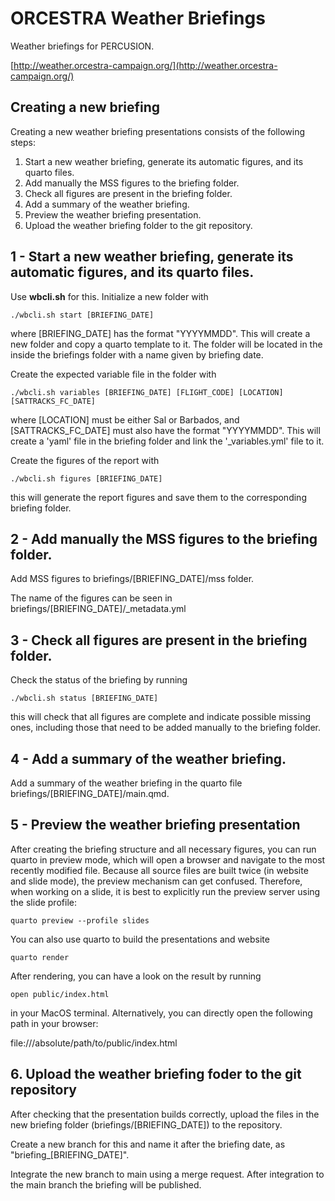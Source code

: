 # ORCESTRA Weather Briefings

Weather briefings for PERCUSION.

[http://weather.orcestra-campaign.org/](http://weather.orcestra-campaign.org/)

## Creating a new briefing
Creating a new weather briefing presentations consists of the following steps:

1. Start a new weather briefing, generate its automatic figures, and its quarto files.
2. Add manually the MSS figures to the briefing folder.
3. Check all figures are present in the briefing folder.
4. Add a summary of the weather briefing.
5. Preview the weather briefing presentation.
6. Upload the weather briefing folder to the git repository.

## 1 - Start a new weather briefing, generate its automatic figures, and its quarto files.

Use **wbcli.sh** for this. Initialize a new folder with

```
./wbcli.sh start [BRIEFING_DATE]
```

where [BRIEFING_DATE] has the format "YYYYMMDD". This will create a new folder and copy a quarto template to it. The folder will be located in the inside the briefings folder with a name given by briefing date.

Create the expected variable file in the folder with

```
./wbcli.sh variables [BRIEFING_DATE] [FLIGHT_CODE] [LOCATION] [SATTRACKS_FC_DATE]
```

where [LOCATION] must be either Sal or Barbados, and [SATTRACKS_FC_DATE] must also have the format "YYYYMMDD". This will create a 'yaml' file in the briefing folder and link the '_variables.yml' file to it.

Create the figures of the report with

```
./wbcli.sh figures [BRIEFING_DATE]
```

this will generate the report figures and save them to the corresponding briefing folder.

## 2 - Add manually the MSS figures to the briefing folder.
Add MSS figures to briefings/[BRIEFING_DATE]/mss folder.

The name of the figures can be seen in briefings/[BRIEFING_DATE]/_metadata.yml

## 3 - Check all figures are present in the briefing folder.

Check the status of the briefing by running

```
./wbcli.sh status [BRIEFING_DATE]
```

this will check that all figures are complete and indicate possible missing ones, including those that need to be added manually to the briefing folder.

## 4 - Add a summary of the weather briefing.
Add a summary of the weather briefing in the quarto file briefings/[BRIEFING_DATE]/main.qmd.


## 5 - Preview the weather briefing presentation

After creating the briefing structure and all necessary figures, you can run
quarto in preview mode, which will open a browser and navigate to the most recently modified file.
Because all source files are built twice (in website and slide mode), the preview mechanism can get confused.
Therefore, when working on a slide, it is best to explicitly run the preview server using the slide profile:
```
quarto preview --profile slides
```

You can also use quarto to build the presentations and website
```
quarto render
```

After rendering, you can have a look on the result by running
```
open public/index.html
```

in your MacOS terminal. Alternatively, you can directly open the following path in your browser:

file:///absolute/path/to/public/index.html

## 6. Upload the weather briefing foder to the git repository

After checking that the presentation builds correctly, upload the files in the
new briefing folder (briefings/[BRIEFING_DATE]) to the repository.

Create a new branch for this and name it after the briefing date, as "briefing_[BRIEFING_DATE]".

Integrate the new branch to main using a merge request. After integration to the main branch the briefing will be published.


